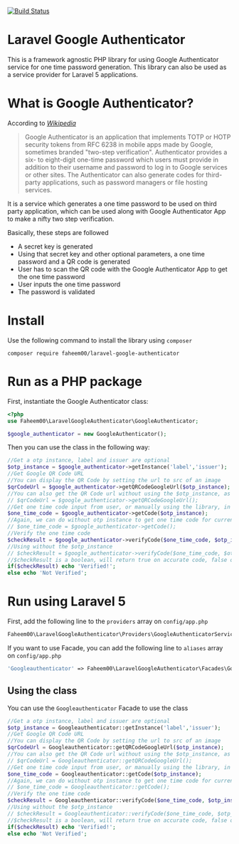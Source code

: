 [![Build Status](https://travis-ci.org/faheem00/laravel-google-authenticator.svg?branch=master)](https://travis-ci.org/faheem00/laravel-google-authenticator)

Laravel Google Authenticator
===========
This is a framework agnostic PHP library for using Google Authenticator service for one time password generation. This library can also be used as a service provider for Laravel 5 applications.

What is Google Authenticator?
===
According to [*Wikipedia*](https://en.wikipedia.org/wiki/Google_Authenticator)

> Google Authenticator is an application that implements TOTP or HOTP security tokens from RFC 6238 in mobile apps made by Google, sometimes branded "two-step verification". Authenticator provides a six- to eight-digit one-time password which users must provide in addition to their username and password to log in to Google services or other sites. The Authenticator can also generate codes for third-party applications, such as password managers or file hosting services.

It is a service which generates a one time password to be used on third party application, which can be used along with Google Authenticator App to make a nifty two step verification.

Basically, these steps are followed

* A secret key is generated
* Using that secret key and other optional parameters, a one time password and a QR code is generated
* User has to scan the QR code with the Google Authenticator App to get the one time password
* User inputs the one time password
* The password is validated

Install
===
Use the following command to install the library using ``composer``

```
composer require faheem00/laravel-google-authenticator
```

Run as a PHP package
===

First, instantiate the Google Authenticator class:

```php
<?php
use Faheem00\LaravelGoogleAuthenticator\GoogleAuthenticator;

$google_authenticator = new GoogleAuthenticator();
```

Then you can use the class in the following way:

```php
//Get a otp instance, label and issuer are optional
$otp_instance = $google_authenticator->getInstance('label','issuer');
//Get Google QR Code URL
//You can display the QR Code by setting the url to src of an image
$qrCodeUrl = $google_authenticator->getQRCodeGoogleUrl($otp_instance);
//You can also get the QR Code url without using the $otp_instance, as the instance is set on the class when instantiated
// $qrCodeUrl = $google_authenticator->getQRCodeGoogleUrl();
//Get one time code input from user, or manually using the library, in $oneCode variable
$one_time_code = $google_authenticator->getCode($otp_instance);
//Again, we can do without otp instance to get one time code for current instance
// $one_time_code = $google_authenticator->getCode();
//Verify the one time code
$checkResult = $google_authenticator->verifyCode($one_time_code, $otp_instance);
//Using without the $otp_instance
// $checkResult = $google_authenticator->verifyCode($one_time_code, $otp_instance);
//$checkResult is a boolean, will return true on accurate code, false otherwise
if($checkResult) echo 'Verified!';
else echo 'Not Verified';
```

Run using Laravel 5
======
First, add the following line to the ``providers`` array on ``config/app.php``

```php
Faheem00\LaravelGoogleAuthenticator\Providers\GoogleAuthenticatorServiceProvider::class
```

If you want to use Facade, you can add the following line to `aliases` array on ``config/app.php``

```php
'Googleauthenticator' => Faheem00\LaravelGoogleAuthenticator\Facades\GoogleAuthenticator::class
```

Using the class
---
You can use the ``Googleauthenticator`` Facade to use the class

```php
//Get a otp instance, label and issuer are optional
$otp_instance = Googleauthenticator::getInstance('label','issuer');
//Get Google QR Code URL
//You can display the QR Code by setting the url to src of an image
$qrCodeUrl = Googleauthenticator::getQRCodeGoogleUrl($otp_instance);
//You can also get the QR Code url without using the $otp_instance, as the instance is set on the class when instantiated
// $qrCodeUrl = Googleauthenticator::getQRCodeGoogleUrl();
//Get one time code input from user, or manually using the library, in $oneCode variable
$one_time_code = Googleauthenticator::getCode($otp_instance);
//Again, we can do without otp instance to get one time code for current instance
// $one_time_code = Googleauthenticator::getCode();
//Verify the one time code
$checkResult = Googleauthenticator::verifyCode($one_time_code, $otp_instance);
//Using without the $otp_instance
// $checkResult = Googleauthenticator::verifyCode($one_time_code, $otp_instance);
//$checkResult is a boolean, will return true on accurate code, false otherwise
if($checkResult) echo 'Verified!';
else echo 'Not Verified';
```
